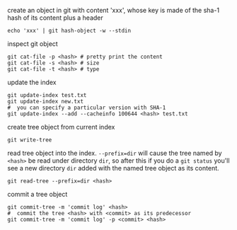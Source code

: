 create an object in git with content 'xxx', whose key
is made of the sha-1 hash of its content plus a header

```
echo 'xxx' | git hash-object -w --stdin
```

inspect git object

```
git cat-file -p <hash> # pretty print the content
git cat-file -s <hash> # size
git cat-file -t <hash> # type
```

update the index

```
git update-index test.txt
git update-index new.txt
#  you can specify a particular version with SHA-1
git update-index --add --cacheinfo 100644 <hash> test.txt
```

create tree object from current index

```
git write-tree
```

read tree object into the index. `--prefix=dir` will cause
the tree named by `<hash>` be read under directory `dir`,
so after this if you do a `git status` you'll see a new
directory `dir` added with the named tree object as its content.

```
git read-tree --prefix=dir <hash>
```

commit a tree object

```
git commit-tree -m 'commit log' <hash>
#  commit the tree <hash> with <commit> as its predecessor
git commit-tree -m 'commit log' -p <commit> <hash>
```
